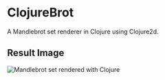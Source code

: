 # ClojureBrot
 A Mandlebrot set renderer in Clojure using Clojure2d.
## Result Image
![Mandlebrot set rendered with Clojure](https://i.imgur.com/cJLgbqe.jpg)
